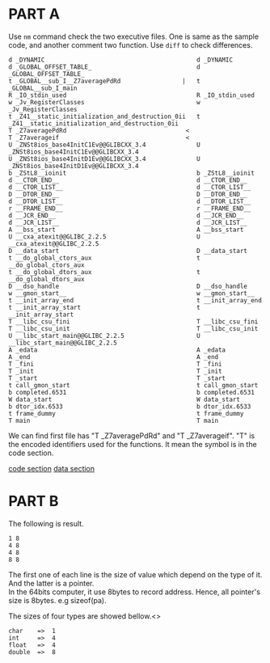 PART A
===========

Use `nm` command check the two executive files.
One is same as the sample code, and another comment two function.
Use `diff` to check differences.


	d _DYNAMIC											d _DYNAMIC
	d _GLOBAL_OFFSET_TABLE_								d _GLOBAL_OFFSET_TABLE_
	t _GLOBAL__sub_I__Z7averagePdRd		      		|	t _GLOBAL__sub_I_main
	R _IO_stdin_used									R _IO_stdin_used
	w _Jv_RegisterClasses								w _Jv_RegisterClasses
	t _Z41__static_initialization_and_destruction_0ii	t _Z41__static_initialization_and_destruction_0ii
	T _Z7averagePdRd					     		 <
	T _Z7averageif						     		 <
	U _ZNSt8ios_base4InitC1Ev@@GLIBCXX_3.4				U _ZNSt8ios_base4InitC1Ev@@GLIBCXX_3.4
	U _ZNSt8ios_base4InitD1Ev@@GLIBCXX_3.4				U _ZNSt8ios_base4InitD1Ev@@GLIBCXX_3.4
	b _ZStL8__ioinit									b _ZStL8__ioinit
	d __CTOR_END__										d __CTOR_END__
	d __CTOR_LIST__										d __CTOR_LIST__
	D __DTOR_END__										D __DTOR_END__
	d __DTOR_LIST__										d __DTOR_LIST__
	r __FRAME_END__										r __FRAME_END__
	d __JCR_END__										d __JCR_END__
	d __JCR_LIST__										d __JCR_LIST__
	A __bss_start										A __bss_start
	U __cxa_atexit@@GLIBC_2.2.5							U __cxa_atexit@@GLIBC_2.2.5
	D __data_start										D __data_start
	t __do_global_ctors_aux								t __do_global_ctors_aux
	t __do_global_dtors_aux								t __do_global_dtors_aux
	D __dso_handle										D __dso_handle
	w __gmon_start__									w __gmon_start__
	t __init_array_end									t __init_array_end
	t __init_array_start								t __init_array_start
	T __libc_csu_fini									T __libc_csu_fini
	T __libc_csu_init									T __libc_csu_init
	U __libc_start_main@@GLIBC_2.2.5					U __libc_start_main@@GLIBC_2.2.5
	A _edata											A _edata
	A _end												A _end
	T _fini												T _fini
	T _init												T _init
	T _start											T _start
	t call_gmon_start									t call_gmon_start
	b completed.6531									b completed.6531
	W data_start										W data_start
	b dtor_idx.6533										b dtor_idx.6533
	t frame_dummy										t frame_dummy
	T main												T main

We can find first file has "T _Z7averagePdRd" and 	"T _Z7averageif".
"T" is the encoded identifiers used for the functions.
It mean the symbol is in the code section.

[code section](http://en.wikipedia.org/wiki/Code_segment)
[data section](http://en.wikipedia.org/wiki/Data_segment)



PART B
============================================================

The following is result.

	1 8
	4 8
	4 8
	8 8

The first one of each line is the size of value which depend on the type of it. And the latter is a pointer.<br />
In the 64bits computer, it use 8bytes to record address.
Hence, all pointer's size is 8bytes.  e.g sizeof(pa).<br />

The sizes of four types are showed bellow.<>

	char    =>  1
	int     =>  4
	float   =>  4
	double  =>  8
